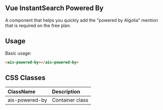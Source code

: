 Vue InstantSearch Powered By
---

A component that helps you quickly add the "powered by Algolia" mention that is required on the free plan.

## Usage

Basic usage:

```html
<ais-powered-by></ais-powered-by>
```

## CSS Classes

| ClassName      | Description     |
|:---------------|:----------------|
| ais-powered-by | Container class |
